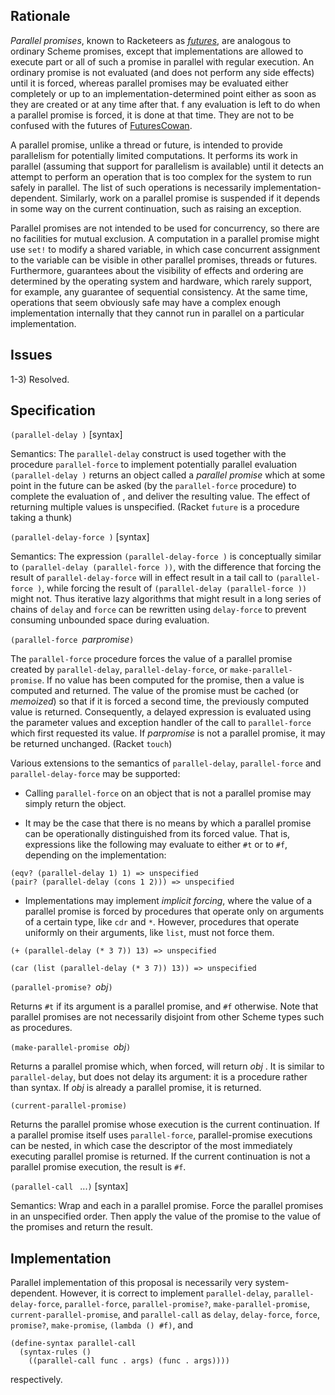 ## Rationale

*Parallel promises*, known to Racketeers as *[futures](http://docs.racket-lang.org/reference/futures.html)*,
are analogous to ordinary Scheme promises,
except that implementations are allowed to execute part or all of such a promise
in parallel with regular execution.
An ordinary promise is not evaluated (and does not perform any side effects) until it is forced,
whereas parallel promises may be evaluated either completely or up to an implementation-determined
point either as soon as they are created or at any time after that.
f any evaluation is left to do when a parallel promise is forced, it is done at that time.
They are not to be confused with the futures of [FuturesCowan](FuturesCowan.md).

A parallel promise, unlike a thread or future, is intended to provide parallelism
for potentially limited computations.
It performs its work in parallel (assuming that support for parallelism is available)
until it detects an attempt to perform an operation
that is too complex for the system to run safely in parallel.
The list of such operations is necessarily implementation-dependent.
Similarly, work on a parallel promise is suspended
if it depends in some way on the current continuation, such as raising an exception.

Parallel promises are not intended to be used for concurrency,
so there are no facilities for mutual exclusion.
A computation in a parallel promise might use `set!` to modify a shared variable,
in which case concurrent assignment to the variable can be visible
in other parallel promises, threads or futures.
Furthermore, guarantees about the visibility of effects and ordering
are determined by the operating system and hardware,
which rarely support, for example, any guarantee of sequential consistency.
At the same time, operations that seem obviously safe
may have a complex enough implementation internally
that they cannot run in parallel on a particular implementation.

## Issues

1-3) Resolved.

## Specification

`(parallel-delay `<expression>`)` [syntax]

Semantics: The `parallel-delay` construct is used together with
the procedure `parallel-force` to implement potentially parallel evaluation
`(parallel-delay `<expression>`)` returns an object called a
*parallel promise* which at some point in the future can be asked (by
the `parallel-force` procedure) to complete the evaluation of <expression>, and deliver
the resulting value. The effect of <expression> returning
multiple values is unspecified.  (Racket `future` is a procedure taking a thunk)

`(parallel-delay-force `<expression>`)`  [syntax]

Semantics: The expression `(parallel-delay-force `<expression>`)` is
conceptually similar to `(parallel-delay (parallel-force `<expression>`))`, with
the difference that forcing the result of `parallel-delay-force` will
in effect result in a tail call to `(parallel-force `<expression>`)`, while
forcing the result of `(parallel-delay (parallel-force `<expression>`))` might
not. Thus iterative lazy algorithms that might result in a
long series of chains of `delay` and `force` can be rewritten
using `delay-force` to prevent consuming unbounded space
during evaluation.

`(parallel-force `*parpromise*`)`

The `parallel-force` procedure forces the value of a parallel promise created
by `parallel-delay`, `parallel-delay-force`, or `make-parallel-promise`. If no value has
been computed for the promise, then a value is computed
and returned. The value of the promise must be cached
(or *memoized*) so that if it is forced a second time, the
previously computed value is returned. Consequently, a
delayed expression is evaluated using the parameter values
and exception handler of the call to `parallel-force` which first requested
its value. If *parpromise* is not a parallel promise, it may be
returned unchanged.  (Racket `touch`)

Various extensions to the semantics of `parallel-delay`, `parallel-force` and
`parallel-delay-force` may be supported:

* Calling `parallel-force` on an object that is not a parallel promise may simply return the object.

* It may be the case that there is no means by which a parallel promise can be operationally distinguished from its forced value. That is, expressions like the following may evaluate to either `#t` or to `#f`, depending on the implementation:

```
(eqv? (parallel-delay 1) 1) => unspecified
(pair? (parallel-delay (cons 1 2))) => unspecified
```

* Implementations may implement *implicit forcing*, where the value of a parallel promise is forced by procedures that operate only on arguments of a certain type, like `cdr` and `*`. However, procedures that operate uniformly on their arguments, like `list`, must not force them.

```
(+ (parallel-delay (* 3 7)) 13) => unspecified

(car (list (parallel-delay (* 3 7)) 13)) => unspecified
```

`(parallel-promise? `*obj*`)`

Returns `#t` if its argument is a
parallel promise, and `#f` otherwise. Note that parallel promises are not
necessarily disjoint from other Scheme types such as procedures.

`(make-parallel-promise `*obj*`)`

Returns a parallel promise which,
when forced, will return *obj* . It is similar to `parallel-delay`, but
does not delay its argument: it is a procedure rather than
syntax. If *obj* is already a parallel promise, it is returned.

`(current-parallel-promise)`

Returns the parallel promise whose execution is the current continuation.
If a parallel promise itself uses `parallel-force`, parallel-promise executions can be nested,
in which case the descriptor of the most immediately executing parallel promise is returned.
If the current continuation is not a parallel promise execution, the result is `#f`.

`(parallel-call `<func> <arg> ...`)` [syntax]

Semantics:  Wrap <func> and each <arg> in a parallel promise.
Force the parallel promises in an unspecified order.
Then apply the value of the <func> promise to the value of the <arg> promises and return the result.

## Implementation

Parallel implementation of this proposal is necessarily very system-dependent.
However, it is correct to implement
`parallel-delay`, `parallel-delay-force`, `parallel-force`, `parallel-promise?`,
`make-parallel-promise`, `current-parallel-promise`, and `parallel-call` as
`delay`, `delay-force`, `force`, `promise?`,
`make-promise`, `(lambda () #f)`, and
```
(define-syntax parallel-call
  (syntax-rules ()
    ((parallel-call func . args) (func . args))))
```
respectively.
